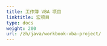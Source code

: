 ```yaml
---
title: 工作簿 VBA 项目
linktitle: 宏项目
type: docs
weight: 200
url: /zh/java/workbook-vba-project/
---
```

